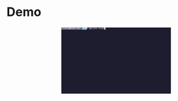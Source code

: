 # Demo

<div align="center"><img src="https://github.com/daytonaio/daytona/raw/main/assets/images/daytona_demo.gif" width="50%" ></div>
